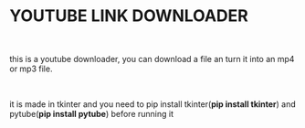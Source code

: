 <h1><b>YOUTUBE LINK DOWNLOADER</b></h1>
<br>
<p>this is a youtube downloader, you can download a file an turn it into an mp4 or mp3 file.</p>
<br>
<p>it is made in tkinter and you need to pip install tkinter(<b>pip install tkinter</b>) and pytube(<b>pip install pytube</b>) before running it</p>
